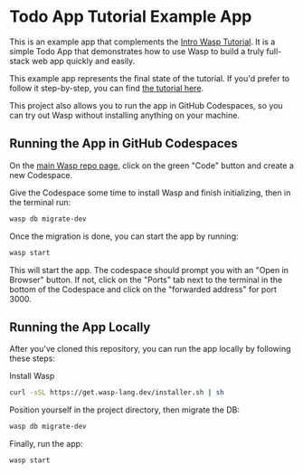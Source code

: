 # Todo App Tutorial Example App
This is an example app that complements the [Intro Wasp Tutorial](https://wasp-lang.dev/docs/tutorial/create). It is a simple Todo App that demonstrates how to use Wasp to build a truly full-stack web app quickly and easily. 

This example app represents the final state of the tutorial. If you'd prefer to follow it step-by-step, you can find [the tutorial here](https://wasp-lang.dev/docs/tutorial/create).

This project also allows you to run the app in GitHub Codespaces, so you can try out Wasp without installing anything on your machine.

## Running the App in GitHub Codespaces

On the [main Wasp repo page](https://github.com/wasp-lang/wasp), click on the green "Code" button and create a new Codespace.

Give the Codespace some time to install Wasp and finish initializing, then in the terminal run:

```bash
wasp db migrate-dev
```

Once the migration is done, you can start the app by running:

```bash
wasp start
```

This will start the app. The codespace should prompt you with an "Open in Browser" button. If not, click on the "Ports" tab next to the terminal in the bottom of the Codespace and click on the "forwarded address" for port 3000.

## Running the App Locally
After you've cloned this repository, you can run the app locally by following these steps:

Install Wasp

```bash
curl -sSL https://get.wasp-lang.dev/installer.sh | sh
```

Position yourself in the project directory, then migrate the DB:

```bash
wasp db migrate-dev
```

Finally, run the app:

```bash
wasp start
```